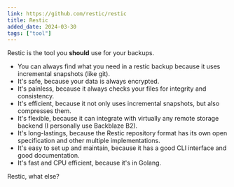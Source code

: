 ```yaml
---
link: https://github.com/restic/restic
title: Restic
added_date: 2024-03-30
tags: ["tool"]
---
```


Restic is the tool you **should** use for your backups. 
- You can always find what you need in a restic backup because it uses incremental snapshots (like git).
- It's safe, because your data is always encrypted.
- It's painless, because it always checks your files for integrity and consistency.
- It's efficient, because it not only uses incremental snapshots, but also compresses them. 
- It's flexible, because it can integrate with virtually any remote storage backend (I personally use Backblaze B2).
- It's long-lastings, because the Restic repository format has its own open specification and other multiple implementations.
- It's easy to set up and maintain, because it has a good CLI interface and good documentation. 
- It's fast and CPU efficient, because it's in Golang.

Restic, what else?










 